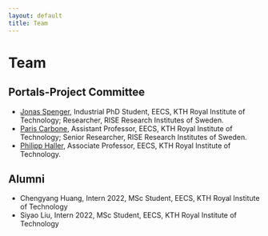 ```yaml
---
layout: default
title: Team
---
```


# Team

## Portals-Project Committee
* [Jonas Spenger](https://www.kth.se/profile/jspenger), Industrial PhD Student, EECS, KTH Royal Institute of Technology; Researcher, RISE Research Institutes of Sweden.
* [Paris Carbone](https://www.kth.se/profile/parisc), Assistant Professor, EECS, KTH Royal Institute of Technology; Senior Researcher, RISE Research Institutes of Sweden.
* [Philipp Haller](https://www.kth.se/profile/phaller),
  Associate Professor, EECS, KTH Royal Institute of Technology.

## Alumni
* Chengyang Huang, Intern 2022, MSc Student, EECS, KTH Royal Institute of Technology
* Siyao Liu, Intern 2022, MSc Student, EECS, KTH Royal Institute of Technology
